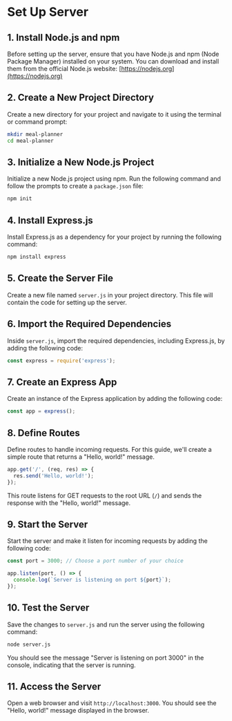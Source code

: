 # Set Up Server

## 1. Install Node.js and npm
Before setting up the server, ensure that you have Node.js and npm (Node Package Manager) installed on your system. You can download and install them from the official Node.js website: [https://nodejs.org](https://nodejs.org)

## 2. Create a New Project Directory
Create a new directory for your project and navigate to it using the terminal or command prompt:

```bash
mkdir meal-planner
cd meal-planner
```

## 3. Initialize a New Node.js Project
Initialize a new Node.js project using npm. Run the following command and follow the prompts to create a `package.json` file:

```bash
npm init
```

## 4. Install Express.js
Install Express.js as a dependency for your project by running the following command:

```bash
npm install express
```

## 5. Create the Server File
Create a new file named `server.js` in your project directory. This file will contain the code for setting up the server.

## 6. Import the Required Dependencies
Inside `server.js`, import the required dependencies, including Express.js, by adding the following code:

```javascript
const express = require('express');
```

## 7. Create an Express App
Create an instance of the Express application by adding the following code:

```javascript
const app = express();
```

## 8. Define Routes
Define routes to handle incoming requests. For this guide, we'll create a simple route that returns a "Hello, world!" message.

```javascript
app.get('/', (req, res) => {
  res.send('Hello, world!');
});
```

This route listens for GET requests to the root URL (`/`) and sends the response with the "Hello, world!" message.

## 9. Start the Server
Start the server and make it listen for incoming requests by adding the following code:

```javascript
const port = 3000; // Choose a port number of your choice

app.listen(port, () => {
  console.log(`Server is listening on port ${port}`);
});
```

## 10. Test the Server
Save the changes to `server.js` and run the server using the following command:

```bash
node server.js
```

You should see the message "Server is listening on port 3000" in the console, indicating that the server is running.

## 11. Access the Server
Open a web browser and visit `http://localhost:3000`. You should see the "Hello, world!" message displayed in the browser.

